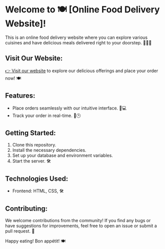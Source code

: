# Welcome to 🍽️ [Online Food Delivery Website]! 

This is an online food delivery website where you can explore various cuisines and have delicious meals delivered right to your doorstep. 🍕🥗🍔

## Visit Our Website:

[👉 Visit our website](https://momina-sheikh-dev.github.io/online-food-delivery-website/) to explore our delicious offerings and place your order now! 🍽️

## Features:

- Place orders seamlessly with our intuitive interface. 📱💻
- Track your order in real-time. 🚚🕒

## Getting Started:

1. Clone this repository.
2. Install the necessary dependencies.
3. Set up your database and environment variables.
4. Start the server. 🛠️

## Technologies Used:

- Frontend: HTML, CSS, 🛠️

## Contributing:

We welcome contributions from the community! If you find any bugs or have suggestions for improvements, feel free to open an issue or submit a pull request. 🎉


Happy eating! Bon appétit! 🍽️
